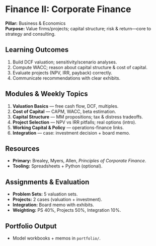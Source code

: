 # Finance II: Corporate Finance

**Pillar:** Business & Economics  
**Purpose:** Value firms/projects; capital structure; risk & return—core to strategy and consulting.

## Learning Outcomes
1. Build DCF valuation; sensitivity/scenario analyses.
2. Compute WACC; reason about capital structure & cost of capital.
3. Evaluate projects (NPV, IRR, payback) correctly.
4. Communicate recommendations with clear exhibits.

## Modules & Weekly Topics
1. **Valuation Basics** — free cash flow, DCF, multiples.
2. **Cost of Capital** — CAPM, WACC, beta estimation.
3. **Capital Structure** — MM propositions; tax & distress tradeoffs.
4. **Project Selection** — NPV vs IRR pitfalls; real options (intro).
5. **Working Capital & Policy** — operations-finance links.
6. **Integration** — case: investment decision + board memo.

## Resources
- **Primary:** Brealey, Myers, Allen, *Principles of Corporate Finance*.
- **Tooling:** Spreadsheets + Python (optional).

## Assignments & Evaluation
- **Problem Sets:** 5 valuation sets.
- **Projects:** 2 cases (valuation + investment).
- **Integration:** Board memo with exhibits.
- **Weighting:** PS 40%, Projects 50%, Integration 10%.

## Portfolio Output
- Model workbooks + memos in `portfolio/`.
